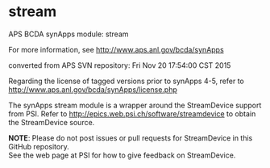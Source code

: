 # stream
APS BCDA synApps module: stream

For more information, see
   http://www.aps.anl.gov/bcda/synApps

converted from APS SVN repository: Fri Nov 20 17:54:00 CST 2015

Regarding the license of tagged versions prior to synApps 4-5,
refer to http://www.aps.anl.gov/bcda/synApps/license.php

The synApps stream module is a wrapper around
the StreamDevice support from PSI.
Refer to  http://epics.web.psi.ch/software/streamdevice
to obtain the StreamDevice source.

**NOTE**: Please do not post issues or pull requests for 
StreamDevice in this GitHub repository.  
See the web page at PSI for how to give feedback on StreamDevice.
